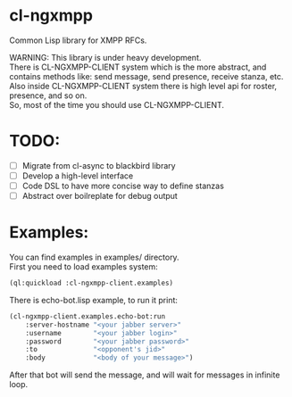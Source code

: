 cl-ngxmpp
================================================================================

Common Lisp library for XMPP RFCs.

WARNING: This library is under heavy development.  
There is CL-NGXMPP-CLIENT system which is the more abstract, and contains 
methods like: send message, send presence, receive stanza, etc.  
Also inside CL-NGXMPP-CLIENT system there is high level api for roster, 
presence, and so on.  
So, most of the time you should use CL-NGXMPP-CLIENT.

TODO:
================================================================================

- [ ] Migrate from cl-async to blackbird library
- [ ] Develop a high-level interface
- [ ] Code DSL to have more concise way to define stanzas
- [ ] Abstract over boilreplate for debug output 

Examples:
================================================================================

You can find examples in examples/ directory.  
First you need to load examples system:  
```commonlisp
(ql:quickload :cl-ngxmpp-client.examples)
```  
There is echo-bot.lisp example, to run it print:   
```commonlisp
(cl-ngxmpp-client.examples.echo-bot:run  
    :server-hostname "<your jabber server>"  
    :username        "<your jabber login>"  
    :password        "<your jabber password>"  
    :to              "<opponent's jid>"  
    :body            "<body of your message>")  
```  
    
After that bot will send the message, and will wait for messages in infinite loop.  
